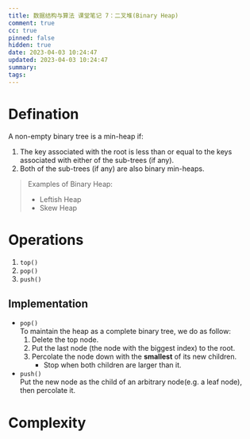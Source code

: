 ```yaml
---
title: 数据结构与算法 课堂笔记 7：二叉堆(Binary Heap)
comment: true
cc: true
pinned: false
hidden: true
date: 2023-04-03 10:24:47
updated: 2023-04-03 10:24:47
summary:
tags:
---
```

# Defination
A non-empty binary tree is a min-heap if:
1. The key associated with the root is less than or equal to the keys associated with either of the sub-trees (if any).
2. Both of the sub-trees (if any) are also binary min-heaps.
> Examples of Binary Heap:
> * Leftish Heap
> * Skew Heap
# Operations
1. `top()`
2. `pop()`
3. `push()`
## Implementation
* `pop()`\
	To maintain the heap as a complete binary tree, we do as follow:
	1. Delete the top node.
	2. Put the last node (the node with the biggest index) to the root.
	3. Percolate the node down with the **smallest** of its new children.
		* Stop when both children are larger than it.
* `push()`\
	Put the new node as the child of an arbitrary node(e.g. a leaf node), then percolate it.
# Complexity

